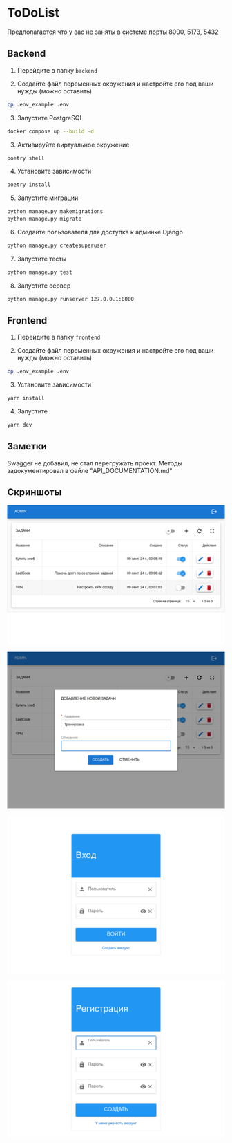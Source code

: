 # ToDoList

Предполагается что у вас не заняты в системе порты 8000, 5173, 5432

## Backend

1. Перейдите в папку `backend`

2. Создайте файл переменных окружения и настройте его под ваши нужды (можно оставить)
~~~~bash
cp .env_example .env
~~~~

3. Запустите PostgreSQL
~~~~bash
docker compose up --build -d
~~~~

3. Активируйте виртуальное окружение
~~~~bash
poetry shell
~~~~

4. Установите зависимости
~~~~bash
poetry install
~~~~

5. Запустите миграции
~~~~bash
python manage.py makemigrations
python manage.py migrate
~~~~

6. Создайте пользователя для доступка к админке Django
~~~~bash
python manage.py createsuperuser
~~~~

7. Запустите тесты
~~~~bash
python manage.py test
~~~~

8. Запустите сервер
~~~~bash
python manage.py runserver 127.0.0.1:8000
~~~~


## Frontend

1. Перейдите в папку `frontend`

2. Создайте файл переменных окружения и настройте его под ваши нужды (можно оставить)
~~~~bash
cp .env_example .env
~~~~

3. Установите зависимости
~~~~bash
yarn install
~~~~

4. Запустите
~~~~bash
yarn dev
~~~~

## Заметки

Swagger не добавил, не стал перегружать проект. Методы задокументировал в файле "API_DOCUMENTATION.md"


## Скриншоты

![](./screenshots/1.jpg)

![](./screenshots/2.jpg)

![](./screenshots/3.jpg)

![](./screenshots/4.jpg)


